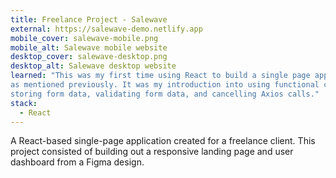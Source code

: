 ```yaml
---
title: Freelance Project - Salewave
external: https://salewave-demo.netlify.app
mobile_cover: salewave-mobile.png
mobile_alt: Salewave mobile website
desktop_cover: salewave-desktop.png
desktop_alt: Salewave desktop website
learned: "This was my first time using React to build a single page application, as my only prior experience was building components as part of a larger web application, JupyterLab,
as mentioned previously. It was my introduction into using functional components within React, using React Router, and creating custom hooks to abstract functionality such as 
storing form data, validating form data, and cancelling Axios calls."
stack:
  - React
---
```


A React-based single-page application created for a freelance client. This project consisted of building out a responsive landing page and user dashboard from a Figma design.
